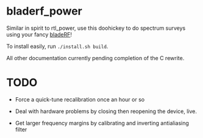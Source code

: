 bladerf_power
===============

Similar in spirit to rtl_power, use this doohickey to do spectrum surveys using your fancy [bladeRF](https://nuand.com/)!

To install easily, run `./install.sh build`.

All other documentation currently pending completion of the C rewrite.


TODO
====

* Force a quick-tune recalibration once an hour or so

* Deal with hardware problems by closing then reopening the device, live.

* Get larger frequency margins by calibrating and inverting antialiasing filter

